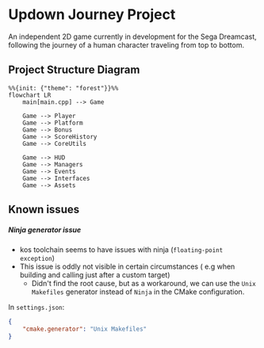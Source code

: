 # Updown Journey Project
An independent 2D game currently in development for the Sega Dreamcast, following the journey of a human character traveling from top to bottom. 

## Project Structure Diagram

```mermaid
%%{init: {"theme": "forest"}}%%
flowchart LR
    main[main.cpp] --> Game

    Game --> Player
    Game --> Platform
    Game --> Bonus
    Game --> ScoreHistory
    Game --> CoreUtils

    Game --> HUD
    Game --> Managers
    Game --> Events
    Game --> Interfaces
    Game --> Assets
```

## Known issues

##### Ninja generator issue
- kos toolchain seems to have issues with ninja (`floating-point exception`)
- This issue is oddly not visible in certain circumstances ( e.g when building and calling just after a custom target)
    - Didn't find the root cause, but as a workaround, we can use the `Unix Makefiles` generator instead of `Ninja` in the CMake configuration.

In `settings.json`:
```json
{
    "cmake.generator": "Unix Makefiles"
}
```